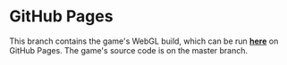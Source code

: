 # GitHub Pages
This branch contains the game's WebGL build, which can be run [**here**](https://christopher-boustros.github.io/Unity-FPS-Maze-Game/) on GitHub Pages. 
The game's source code is on the master branch.
